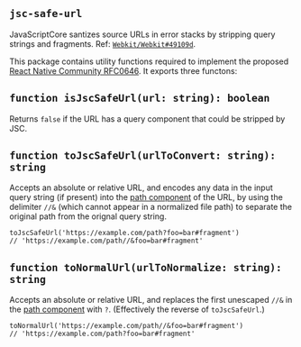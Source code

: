 ## `jsc-safe-url`

JavaScriptCore santizes source URLs in error stacks by stripping query strings and fragments. Ref: [`Webkit/Webkit#49109d`](https://github.com/WebKit/WebKit/commit/49109db4ab87a715f7a8987c7ee380e63060298b).

This package contains utility functions required to implement the proposed [React Native Community RFC0646](https://github.com/react-native-community/discussions-and-proposals/pull/646). It exports three functons:

## `function isJscSafeUrl(url: string): boolean`

Returns `false` if the URL has a query component that could be stripped by JSC.

## `function toJscSafeUrl(urlToConvert: string): string`

Accepts an absolute or relative URL, and encodes any data in the input query string (if present) into the [path component](https://www.rfc-editor.org/rfc/rfc3986#section-3.3) of the URL, by using the delimiter `//&` (which cannot appear in a normalized file path) to separate the original path from the orignal query string.

```
toJscSafeUrl('https://example.com/path?foo=bar#fragment')
// 'https://example.com/path//&foo=bar#fragment'
```

## `function toNormalUrl(urlToNormalize: string): string`

Accepts an absolute or relative URL, and replaces the first unescaped `//&` in the [path component](https://www.rfc-editor.org/rfc/rfc3986#section-3.3) with `?`. (Effectively the reverse of `toJscSafeUrl`.)

```
toNormalUrl('https://example.com/path//&foo=bar#fragment')
// 'https://example.com/path?foo=bar#fragment'
```
